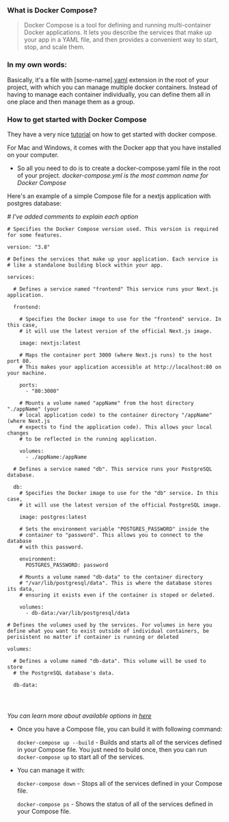 ### What is Docker Compose?

> Docker Compose is a tool for defining and running multi-container Docker applications. It lets you describe the services that make up your app in a YAML file, and then provides a convenient way to start, stop, and scale them.

### In my own words: 
Basically, it's a file with [some-name].[yaml](https://yaml.org/) extension in the root of your project, with which you can manage multiple docker containers. Instead of having to manage each container individually, you can define them all in one place and then manage them as a group.


### How to get started with Docker Compose
They have a very nice [tutorial](https://docs.docker.com/compose/gettingstarted/) on how to get started with docker compose. 

For Mac and Windows, it comes with the Docker app that you have installed on your computer. 
* So all you need to do is to create a docker-compose.yaml  file in the root of your project. _docker-compose.yml is the most common name for Docker Compose_

Here's an example of a simple Compose file for a nextjs application with postgres database:

*# I've added comments to explain each option*
```
# Specifies the Docker Compose version used. This version is required for some features.

version: "3.8"  

# Defines the services that make up your application. Each service is
# like a standalone building block within your app.

services:

  # Defines a service named "frontend" This service runs your Next.js application.

  frontend:

    # Specifies the Docker image to use for the "frontend" service. In this case,
    # it will use the latest version of the official Next.js image.

    image: nextjs:latest

    # Maps the container port 3000 (where Next.js runs) to the host port 80.
    # This makes your application accessible at http://localhost:80 on your machine.

    ports:
      - "80:3000"

    # Mounts a volume named "appName" from the host directory "./appName" (your
    # local application code) to the container directory "/appName" (where Next.js
    # expects to find the application code). This allows your local changes
    # to be reflected in the running application.

    volumes:
      - ./appName:/appName

  # Defines a service named "db". This service runs your PostgreSQL database.

  db:
    # Specifies the Docker image to use for the "db" service. In this case,
    # it will use the latest version of the official PostgreSQL image.

    image: postgres:latest

    # Sets the environment variable "POSTGRES_PASSWORD" inside the
    # container to "password". This allows you to connect to the database
    # with this password.

    environment:
      POSTGRES_PASSWORD: password

    # Mounts a volume named "db-data" to the container directory
    # "/var/lib/postgresql/data". This is where the database stores its data,
    # ensuring it exists even if the container is stoped or deleted.

    volumes:
      - db-data:/var/lib/postgresql/data

# Defines the volumes used by the services. For volumes in here you define what you want to exist outside of individual containers, be perisistent no matter if container is running or deleted

volumes:

  # Defines a volume named "db-data". This volume will be used to store
  # the PostgreSQL database's data.

  db-data:




```
*You can learn more about available options in [here](https://docs.docker.com/compose/compose-file/03-compose-file/)*

* Once you have a Compose file, you can build it with following command:

    `docker-compose up --build` - Builds and starts all of the services defined in your Compose file. You just need to build once, then you can run `docker-compose up` to start all of the services. 

* You can manage it with:

    `docker-compose down` - Stops all of the services defined in your Compose file.
    
    `docker-compose ps` - Shows the status of all of the services defined in your Compose file.
    



